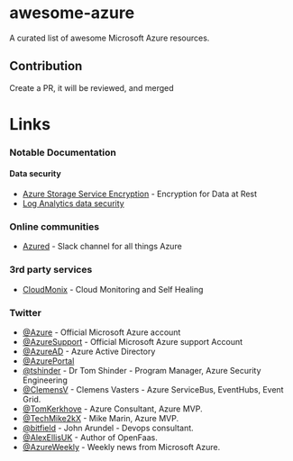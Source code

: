 # awesome-azure
A curated list of awesome Microsoft Azure resources.

## Contribution
Create a PR, it will be reviewed, and merged

# Links

### Notable Documentation
#### Data security
* [Azure Storage Service Encryption](https://docs.microsoft.com/en-us/azure/storage/common/storage-service-encryption) - Encryption for Data at Rest
* [Log Analytics data security](https://docs.microsoft.com/en-us/azure/log-analytics/log-analytics-security)



### Online communities
* [Azured](http://azured.io/) - Slack channel for all things Azure

### 3rd party services
* [CloudMonix](http://www.cloudmonix.com/) - Cloud Monitoring and Self Healing

### Twitter
* [@Azure](https://twitter.com/Azure) - Official Microsoft Azure account
* [@AzureSupport](https://twitter.com/AzureSupport) - Official Microsoft Azure support Account
* [@AzureAD](https://twitter.com/azuread) - Azure Active Directory
* [@AzurePortal](https://twitter.com/AzurePortal)
* [@tshinder](https://twitter.com/tshinder) - Dr Tom Shinder - Program Manager, Azure Security Engineering
* [@ClemensV](https://twitter.com/clemensv) - Clemens Vasters - Azure ServiceBus, EventHubs, Event Grid.
* [@TomKerkhove](https://twitter.com/TomKerkhove) - Azure Consultant, Azure MVP.
* [@TechMike2kX](https://twitter.com/TechMike2kX) - Mike Marin, Azure MVP.
* [@bitfield](https://twitter.com/bitfield) - John Arundel - Devops consultant.
* [@AlexEllisUK](https://twitter.com/alexellisuk) - Author of OpenFaas.
* [@AzureWeekly](https://twitter.com/AzureWeekly) - Weekly news from Microsoft Azure.
